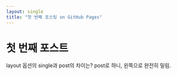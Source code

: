 ```yaml
---
layout: single
title: "첫 번째 포스팅 on GitHub Pages"
---
```


# 첫 번째 포스트

layout 옵션의 single과 post의 차이는?
post로 하니, 왼쪽으로 완전히 밀림.
